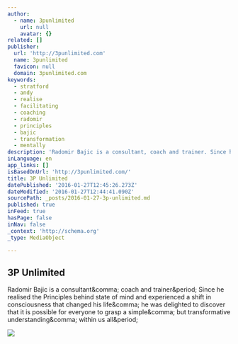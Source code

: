 ```yaml
---
author:
  - name: 3punlimited
    url: null
    avatar: {}
related: []
publisher:
  url: 'http://3punlimited.com'
  name: 3punlimited
  favicon: null
  domain: 3punlimited.com
keywords:
  - stratford
  - andy
  - realise
  - facilitating
  - coaching
  - radomir
  - principles
  - bajic
  - transformation
  - mentally
description: 'Radomir Bajic is a consultant, coach and trainer. Since he realised the Principles behind state of mind and experienced a shift in consciousness that changed his life, he was delighted to discover that it is possible for everyone to grasp a simple, but transformative understanding, within us all.'
inLanguage: en
app_links: []
isBasedOnUrl: 'http://3punlimited.com/'
title: 3P Unlimited
datePublished: '2016-01-27T12:45:26.273Z'
dateModified: '2016-01-27T12:44:41.090Z'
sourcePath: _posts/2016-01-27-3p-unlimited.md
published: true
inFeed: true
hasPage: false
inNav: false
_context: 'http://schema.org'
_type: MediaObject

---
```

<article style=""><h1>3P Unlimited</h1><p>Radomir Bajic is a consultant&amp;comma; coach and trainer&amp;period; Since he realised the Principles behind state of mind and experienced a shift in consciousness that changed his life&amp;comma; he was delighted to discover that it is possible for everyone to grasp a simple&amp;comma; but transformative understanding&amp;comma; within us all&amp;period;</p><img src="http://3punlimited.com/wp-content/uploads/2014/05/IMG_1386.jpg" /></article>